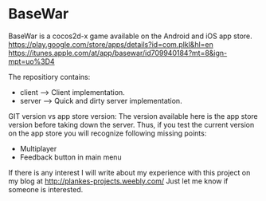 BaseWar
=======

BaseWar is a cocos2d-x game available on the Android and iOS app store.
https://play.google.com/store/apps/details?id=com.plkl&hl=en
https://itunes.apple.com/at/app/basewar/id709940184?mt=8&ign-mpt=uo%3D4


The repositiory contains:
* client --> Client implementation.
* server --> Quick and dirty server implementation.


GIT version vs app store version:
The version available here is the app store version before taking down the server.
Thus, if you test the current version on the app store you will recognize following missing points:
- Multiplayer
- Feedback button in main menu


If there is any interest I will write about my experience with this project on my blog at http://plankes-projects.weebly.com/
Just let me know if someone is interested.
